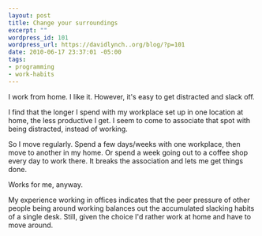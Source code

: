 ```yaml
--- 
layout: post
title: Change your surroundings
excerpt: ""
wordpress_id: 101
wordpress_url: https://davidlynch..org/blog/?p=101
date: 2010-06-17 23:37:01 -05:00
tags: 
- programming
- work-habits
---
```

I work from home. I like it. However, it's easy to get distracted and slack off.

I find that the longer I spend with my workplace set up in one location at home, the less productive I get. I seem to come to associate that spot with being distracted, instead of working.

So I move regularly. Spend a few days/weeks with one workplace, then move to another in my home. Or spend a week going out to a coffee shop every day to work there. It breaks the association and lets me get things done.

Works for me, anyway.

My experience working in offices indicates that the peer pressure of other people being around working balances out the accumulated slacking habits of a single desk. Still, given the choice I'd rather work at home and have to move around.
